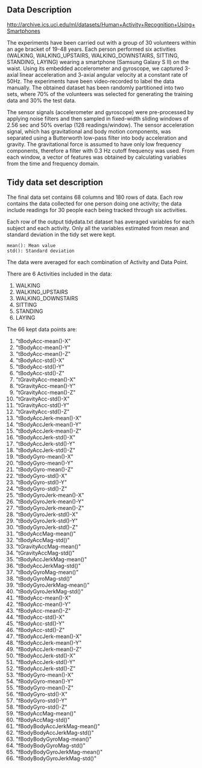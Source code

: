 ## Data Description

http://archive.ics.uci.edu/ml/datasets/Human+Activity+Recognition+Using+Smartphones

The experiments have been carried out with a group of 30 volunteers within an age bracket of 19-48 years. 
Each person performed six activities (WALKING, WALKING_UPSTAIRS, WALKING_DOWNSTAIRS, SITTING, STANDING, LAYING) 
wearing a smartphone (Samsung Galaxy S II) on the waist. Using its embedded accelerometer and gyroscope, 
we captured 3-axial linear acceleration and 3-axial angular velocity at a constant rate of 50Hz. The experiments 
have been video-recorded to label the data manually. The obtained dataset has been randomly partitioned into two 
sets, where 70% of the volunteers was selected for generating the training data and 30% the test data.

The sensor signals (accelerometer and gyroscope) were pre-processed by applying noise filters and then sampled in 
fixed-width sliding windows of 2.56 sec and 50% overlap (128 readings/window). The sensor acceleration signal, which 
has gravitational and body motion components, was separated using a Butterworth low-pass filter into body acceleration 
and gravity. The gravitational force is assumed to have only low frequency components, therefore a filter with 0.3 Hz 
cutoff frequency was used. From each window, a vector of features was obtained by calculating variables from the time 
and frequency domain.


## Tidy data set description

The final data set contains 68 columns and 180 rows of data.  Each row contains the data collected for one person doing one
activity; the data include readings for 30 people each being tracked through six activities.  

Each row of the output tidydata.txt dataset has averaged variables for each subject and each activity.
Only all the variables estimated from mean and standard deviation in the tidy set were kept.

    mean(): Mean value
    std(): Standard deviation

The data were averaged for each combination of Activity and Data Point.

There are 6 Activities included in the data:

1.    WALKING
2.    WALKING_UPSTAIRS
3.    WALKING_DOWNSTAIRS
4.    SITTING
5.    STANDING
6.    LAYING

The 66 kept data points are: 

1.    "tBodyAcc-mean()-X"
2.    "tBodyAcc-mean()-Y"
3.    "tBodyAcc-mean()-Z"
4.    "tBodyAcc-std()-X"
5.    "tBodyAcc-std()-Y"
6.    "tBodyAcc-std()-Z"
7.    "tGravityAcc-mean()-X"
8.    "tGravityAcc-mean()-Y"
9.    "tGravityAcc-mean()-Z"
10.   "tGravityAcc-std()-X"
11.   "tGravityAcc-std()-Y"
12.   "tGravityAcc-std()-Z"
13.   "tBodyAccJerk-mean()-X"
14.   "tBodyAccJerk-mean()-Y"
15.   "tBodyAccJerk-mean()-Z"
16.   "tBodyAccJerk-std()-X"
17.   "tBodyAccJerk-std()-Y"
18.   "tBodyAccJerk-std()-Z"
19.   "tBodyGyro-mean()-X"
20.   "tBodyGyro-mean()-Y"
21.   "tBodyGyro-mean()-Z"
22.   "tBodyGyro-std()-X"
23.   "tBodyGyro-std()-Y"
24.   "tBodyGyro-std()-Z"
25.   "tBodyGyroJerk-mean()-X"
26.   "tBodyGyroJerk-mean()-Y"
27.   "tBodyGyroJerk-mean()-Z"
28.   "tBodyGyroJerk-std()-X"
29.   "tBodyGyroJerk-std()-Y"
30.   "tBodyGyroJerk-std()-Z"
31.   "tBodyAccMag-mean()"
32.   "tBodyAccMag-std()"
33.   "tGravityAccMag-mean()"
34.   "tGravityAccMag-std()"
35.   "tBodyAccJerkMag-mean()"
36.   "tBodyAccJerkMag-std()"
37.   "tBodyGyroMag-mean()"
38.   "tBodyGyroMag-std()"
39.   "tBodyGyroJerkMag-mean()"
40.   "tBodyGyroJerkMag-std()"
41.   "fBodyAcc-mean()-X"
42.   "fBodyAcc-mean()-Y"
43.   "fBodyAcc-mean()-Z"
44.   "fBodyAcc-std()-X"
45.   "fBodyAcc-std()-Y"
46.   "fBodyAcc-std()-Z"
47.   "fBodyAccJerk-mean()-X"
48.   "fBodyAccJerk-mean()-Y"
49.   "fBodyAccJerk-mean()-Z"
50.   "fBodyAccJerk-std()-X"
51.   "fBodyAccJerk-std()-Y"
52.   "fBodyAccJerk-std()-Z"
53.   "fBodyGyro-mean()-X"
54.   "fBodyGyro-mean()-Y"
55.   "fBodyGyro-mean()-Z"
56.   "fBodyGyro-std()-X"
57.   "fBodyGyro-std()-Y"
58.   "fBodyGyro-std()-Z"
59.   "fBodyAccMag-mean()"
60.   "fBodyAccMag-std()"
61.   "fBodyBodyAccJerkMag-mean()"
62.   "fBodyBodyAccJerkMag-std()"
63.   "fBodyBodyGyroMag-mean()"
64.   "fBodyBodyGyroMag-std()"
65.   "fBodyBodyGyroJerkMag-mean()"
66.   "fBodyBodyGyroJerkMag-std()"

